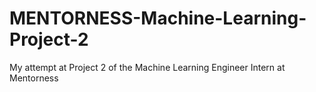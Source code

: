 # MENTORNESS-Machine-Learning-Project-2
My attempt at Project 2 of the Machine Learning Engineer Intern at Mentorness
